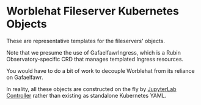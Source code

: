 Worblehat Fileserver Kubernetes Objects
=======================================

These are representative templates for the fileservers' objects.

Note that we presume the use of GafaelfawrIngress, which is a Rubin
Observatory-specific CRD that manages templated Ingress resources.

You would have to do a bit of work to decouple Worblehat from its
reliance on Gafaelfawr.

In reality, all these objects are constructed on the fly by
[JupyterLab Controller](https://github.com/lsst-sqre/jupyterlab-controller/)
rather than existing as standalone Kubernetes YAML.

